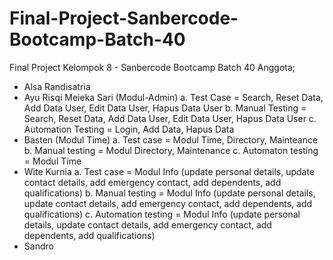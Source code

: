 # Final-Project-Sanbercode-Bootcamp-Batch-40
Final Project Kelompok 8 - Sanbercode Bootcamp Batch 40
Anggota;
- Alsa Randisatria
- Ayu Risqi Meieka Sari (Modul-Admin)
    a. Test Case = Search, Reset Data, Add Data User, Edit Data User, Hapus Data User 
    b. Manual Testing = Search, Reset Data, Add Data User, Edit Data User, Hapus Data User
    c. Automation Testing = Login, Add Data, Hapus Data
- Basten (Modul Time)
    a. Test case = Modul Time, Directory, Mainteance
    b. Manual testing = Modul Directory, Maintenance
    c. Automaton testing = Modul Time
- Wite Kurnia
    a. Test case = Modul Info (update personal details, update contact details, add emergency contact, add dependents, add qualifications)
    b. Manual testing = Modul Info (update personal details, update contact details, add emergency contact, add dependents, add qualifications)
    c. Automation testing = Modul Info (update personal details, update contact details, add emergency contact, add dependents, add qualifications)
- Sandro
